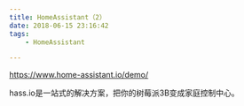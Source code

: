 ```yaml
---
title: HomeAssistant（2）
date: 2018-06-15 23:16:42
tags:
	- HomeAssistant

---
```




https://www.home-assistant.io/demo/



hass.io是一站式的解决方案，把你的树莓派3B变成家庭控制中心。

